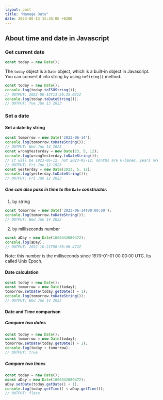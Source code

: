 ```yaml
---
layout: post
title: "Manage Date"
date: 2023-06-13 15:30:00 +0200
---
```


## About time and date in Javascript

### Get current date

```js
const today = new Date();
```

The `today` object is a `Date` object, which is a built-in object in Javascript. 
You can convert it into string by using `toString()` method.

```js
const today = new Date();
console.log(today.toISOString());
// OUTPUT: 2023-06-13T13:56:25.031Z
console.log(today.toDateString());
// OUTPUT: Tue Jun 13 2023
```

### Set a date

#### Set a date by string

```js
const tomorrow = new Date('2023-06-14');
console.log(tomorrow.toDateString());
// OUTPUT: Wed Jun 14 2023
const wrongYesterday = new Date(23, 5, 12);
console.log(wrongYesterday.toDateString());
// It will be 1923-06-12, not 2023-05-12, months are 0-based, years are 1900-based
// OUTPUT: Fri Jun 12 1923
const yesterday = new Date(2023, 5, 12);
console.log(yesterday.toDateString());
// OUTPUT: Fri Jun 12 2023
```

##### One can also pass in time to the `Date` constructor.

1. by string
```js
const tomorrow = new Date('2023-06-14T00:00:00');
console.log(tomorrow.toDateString());
// OUTPUT: Wed Jun 14 2023
```
2. by milliseconds number
```js
const aDay = new Date(1666342680472);
console.log(aDay);
// OUTPUT: 2022-10-21T08:58:00.472Z
```
Note: this number is the milliseconds since 1970-01-01 00:00:00 UTC.
Its called Unix Epoch.


#### Date calculation

```js
const today = new Date();
const tomorrow = new Date(today);
tomorrow.setDate(today.getDate() + 1);
console.log(tomorrow.toDateString());
// OUTPUT: Wed Jun 14 2023
```

#### Date and Time comparison

##### Compare two dates

```js
const today = new Date();
const tomorrow = new Date(today);
tomorrow.setDate(today.getDate() + 1);
console.log(today < tomorrow);
// OUTPUT: true
```

##### Compare two times

```js
const today = new Date();
const aDay = new Date(1666342680472);
aDay.setDate(today.getDate() + 1);
console.log(today.getTime() < aDay.getTime());
// OUTPUT: flase
```

